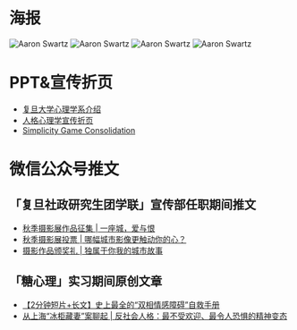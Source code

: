 # 海报
![Aaron Swartz](https://github.com/lifeili96/lifeili96.github.io/raw/master/img/poster.jpg)
![Aaron Swartz](https://raw.githubusercontent.com/lifeili96/lifeili96.github.io/master/img/city.png)
![Aaron Swartz](https://raw.githubusercontent.com/lifeili96/lifeili96.github.io/master/img/DIY.jpeg)
![Aaron Swartz](https://raw.githubusercontent.com/lifeili96/lifeili96.github.io/master/img/moon.png)

# PPT&宣传折页
- <a href="https://github.com/lifeili96/lifeili96.github.io/raw/master/pwa/%E5%A4%8D%E6%97%A6%E5%A4%A7%E5%AD%A6%E5%BF%83%E7%90%86%E5%AD%A6%E7%B3%BB%E4%BB%8B%E7%BB%8D.pdf">复旦大学心理学系介绍</a>
- <a href="https://github.com/lifeili96/lifeili96.github.io/raw/master/pwa/%E4%BA%BA%E6%A0%BC%E5%BF%83%E7%90%86%E5%AD%A6%E5%AE%A3%E4%BC%A0%E6%8A%98%E9%A1%B5.pdf">人格心理学宣传折页</a>
- <a href="https://s3.us-west-2.amazonaws.com/secure.notion-static.com/2d12ae90-ac8c-42ae-8c35-b7e4776093d3/simplicitygameconsolidation-Lifei180627.pdf?AWSAccessKeyId=ASIAT73L2G45EKAHIR5Q&Expires=1547568580&Signature=wDG6t6NdcKuzj2qwMOf8IqgYX40%3D&x-amz-security-token=FQoGZXIvYXdzEK7%2F%2F%2F%2F%2F%2F%2F%2F%2F%2FwEaDIKDiinBQgxjvxOCoCK3AyuKl5EiGYzsA0hKT3JEgfYscvGcmIDeM8ksVTrhU9mrPr2Wvsrf4V%2Fr4TkuI9Ni0nK1jRG%2Fk%2BOpQSXRuE%2FIkvASq%2BcrDVBa5%2FdjziJ9hAsXsrGzyV70XG5%2Flw3x%2Fbc1OpmEOB98HGhvFWQ%2BPqCBBbvK0EsPGfCPKm7id5J0APResE2gGkjWV9%2FaIZD2upAZSNh3Boih5s0uDTVqlbZv8jSylbSXS8UIQ5xGsFXZjLsLjje7SODB6RnwUtoYmHp4J5dJrXv%2BxJtXO97ZB3T9%2FYVFvuHNTTW2GNaG3nJEg6d2SDEtigsNovzClsCOSkpAjG5zDzZdqvtrjr0x1ZCiq8j%2BxX8lzWZuqDUaRcW%2Bx3oMK466rTMO7TxKbBsxq%2F4doSjiZ6EzRuYKIfkpyq3qjBc5KSs4U5rHuTaoZAqYB6E64TsPqvyE1KG1e4dT58PuFMULenTBRnh5yjT3pYdyVYKFh60WRzB9%2FxuZ3uAqvmgJAGvpYacHX2p0VhFuUoHYM0QnXo9OpqOcJhyMwfCoVFExEzplimmpqKKTetDH%2BXstGNgTKJBKbWgbf3Ac4AJ3eEe2PbOJwBgoq%2Fzx4QU%3D">Simplicity Game Consolidation</a>

# 微信公众号推文
## 「复旦社政研究生团学联」宣传部任职期间推文
- <a href="https://mp.weixin.qq.com/s/c4dx7sRMnZX6XbrpRSVnnw">秋季摄影展作品征集 | 一座城，爱与恨</a>
- <a href="https://mp.weixin.qq.com/s/s7lTA5Sb6bVBoMa1r92LBA">秋季摄影展投票 | 哪幅城市影像更触动你的心？</a>
- <a href="https://mp.weixin.qq.com/s/gAMxfCJG-MCsVlW7vxdrSw">摄影作品颁奖礼 | 独属于你我的城市故事</a>
## 「糖心理」实习期间原创文章
- <a href="https://mp.weixin.qq.com/s/FoLVVFRq0VHJaNDINiQm2w">【2分钟短片+长文】史上最全的“双相情感障碍”自救手册</a>
- <a href="https://mp.weixin.qq.com/s/4xaUOq2k0Q5Cl2lcYD55YQ">从上海“冰柜藏妻”案聊起 | 反社会人格：最不受欢迎、最令人恐惧的精神变态</a>
